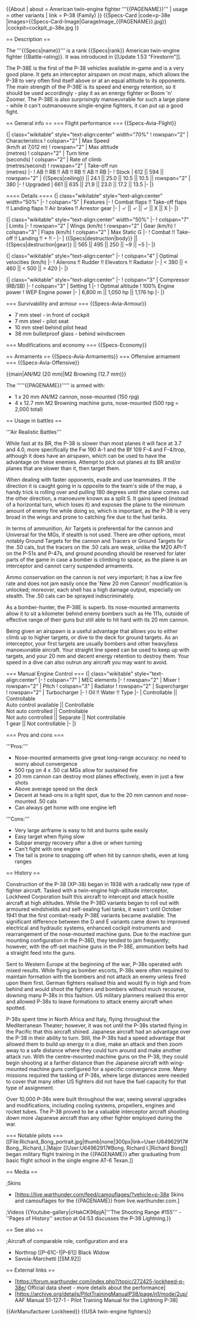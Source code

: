 {{About
| about = American twin-engine fighter '''{{PAGENAME}}'''
| usage = other variants
| link = P-38 (Family)
}}
{{Specs-Card
|code=p-38e
|images={{Specs-Card-Image|GarageImage_{{PAGENAME}}.jpg}}
|cockpit=cockpit_p-38e.jpg
}}

== Description ==
<!-- ''In the description, the first part should be about the history of and the creation and combat usage of the aircraft, as well as its key features. In the second part, tell the reader about the aircraft in the game. Insert a screenshot of the vehicle, so that if the novice player does not remember the vehicle by name, he will immediately understand what kind of vehicle the article is talking about.'' -->
The '''{{Specs|name}}''' is a rank {{Specs|rank}} American twin-engine fighter {{Battle-rating}}. It was introduced in [[Update 1.53 "Firestorm"]].

The P-38E is the first of the P-38 vehicles available in-game and is a very good plane. It gets an interceptor airspawn on most maps, which allows the P-38 to very often find itself above or at an equal altitude to its opponents. The main strength of the P-38E is its speed and energy retention, so it should be used accordingly - play it as an energy fighter or Boom 'n' Zoomer. The P-38E is also surprisingly manoeuvrable for such a large plane - while it can't outmanoeuvre single-engine fighters, it can put up a good fight.

== General info ==
=== Flight performance ===
{{Specs-Avia-Flight}}
<!-- ''Describe how the aircraft behaves in the air. Speed, manoeuvrability, acceleration and allowable loads - these are the most important characteristics of the vehicle.'' -->

{| class="wikitable" style="text-align:center" width="70%"
! rowspan="2" | Characteristics
! colspan="2" | Max Speed<br>(km/h at 7,012 m)
! rowspan="2" | Max altitude<br>(metres)
! colspan="2" | Turn time<br>(seconds)
! colspan="2" | Rate of climb<br>(metres/second)
! rowspan="2" | Take-off run<br>(metres)
|-
! AB !! RB !! AB !! RB !! AB !! RB
|-
! Stock
| 612 || 594 || rowspan="2" | {{Specs|ceiling}} || 24.1 || 25.0 || 10.5 || 10.5 || rowspan="2" | 380
|-
! Upgraded
| 661 || 635 || 21.9 || 23.0 || 17.2 || 13.5
|-
|}

==== Details ====
{| class="wikitable" style="text-align:center" width="50%"
|-
! colspan="5" | Features
|-
! Combat flaps !! Take-off flaps !! Landing flaps !! Air brakes !! Arrestor gear
|-
| ✓ || ✓ || ✓ || X || X     <!-- ✓ -->
|-
|}

{| class="wikitable" style="text-align:center" width="50%"
|-
! colspan="7" | Limits
|-
! rowspan="2" | Wings (km/h)
! rowspan="2" | Gear (km/h)
! colspan="3" | Flaps (km/h)
! colspan="2" | Max Static G
|-
! Combat !! Take-off !! Landing !! + !! -
|-
| {{Specs|destruction|body}} || {{Specs|destruction|gear}} || 565 || 495 || 250 || ~9 || ~5
|-
|}

{| class="wikitable" style="text-align:center"
|-
! colspan="4" | Optimal velocities (km/h)
|-
! Ailerons !! Rudder !! Elevators !! Radiator
|-
| < 380 || < 460 || < 500 || > 420
|-
|}

{| class="wikitable" style="text-align:center"
|-
! colspan="3" | Compressor (RB/SB)
|-
! colspan="3" | Setting 1
|-
! Optimal altitude
! 100% Engine power
! WEP Engine power
|-
| 6,800 m || 1,050 hp || 1,176 hp
|-
|}

=== Survivability and armour ===
{{Specs-Avia-Armour}}
<!-- ''Examine the survivability of the aircraft. Note how vulnerable the structure is and how secure the pilot is, whether the fuel tanks are armoured, etc. Describe the armour, if there is any, and also mention the vulnerability of other critical aircraft systems.'' -->

* 7 mm steel - in front of cockpit
* 7 mm steel - pilot seat
* 10 mm steel behind pilot head
* 38 mm bulletproof glass - behind windscreen

=== Modifications and economy ===
{{Specs-Economy}}

== Armaments ==
{{Specs-Avia-Armaments}}
=== Offensive armament ===
{{Specs-Avia-Offensive}}
<!-- ''Describe the offensive armament of the aircraft, if any. Describe how effective the cannons and machine guns are in a battle, and also what belts or drums are better to use. If there is no offensive weaponry, delete this subsection.'' -->
{{main|AN/M2 (20 mm)|M2 Browning (12.7 mm)}}

The '''''{{PAGENAME}}''''' is armed with:

* 1 x 20 mm AN/M2 cannon, nose-mounted (150 rpg)
* 4 x 12.7 mm M2 Browning machine guns, nose-mounted (500 rpg = 2,000 total)

== Usage in battles ==
<!-- ''Describe the tactics of playing in the aircraft, the features of using aircraft in a team and advice on tactics. Refrain from creating a "guide" - do not impose a single point of view, but instead, give the reader food for thought. Examine the most dangerous enemies and give recommendations on fighting them. If necessary, note the specifics of the game in different modes (AB, RB, SB).'' -->

'''Air Realistic Battles'''

While fast at its BR, the P-38 is slower than most planes it will face at 3.7 and 4.0, more specifically the Fw 190 A-1 and the Bf 109 F-4 and F-4/trop, although it does have an airspawn, which can be used to have the advantage on these enemies. Attempt to pick out planes at its BR and/or planes that are slower than it, then target them.

When dealing with faster opponents, evade and use teammates. If the direction it is caught going in is opposite to the team's side of the map, a handy trick is rolling over and pulling 180 degrees until the plane comes out the other direction, a manoeuvre known as a split S. It gains speed (instead of a horizontal turn, which loses it) and exposes the plane to the minimum amount of enemy fire while doing so, which is important, as the P-38 is very broad in the wings and prone to catching fire due to the fuel tanks.

In terms of ammunition, Air Targets is preferential for the cannon and Universal for the MGs, if stealth is not used. There are other options, most notably Ground Targets for the cannon and Tracers or Ground Targets for the .50 cals, but the tracers on the .50 cals are weak, unlike the M20 API-T on the P-51s and P-47s, and ground pounding should be reserved for later parts of the game in case a bomber is climbing to space, as the plane is an interceptor and cannot carry suspended armaments.

Ammo conservation on the cannon is not very important; it has a low fire rate and does not jam easily once the 'New 20 mm Cannon' modification is unlocked; moreover, each shell has a high damage output, especially on stealth. The .50 cals can be sprayed indiscriminately.

As a bomber-hunter, the P-38E is superb. Its nose-mounted armaments allow it to sit a kilometer behind enemy bombers such as He 111s, outside of effective range of their guns but still able to hit hard with its 20 mm cannon.

Being given an airspawn is a useful advantage that allows you to either climb up to higher targets, or dive to the deck for ground targets. As an interceptor, your first targets are usually bombers and other heavy/less manoeuvrable aircraft. Your straight line speed can be used to keep up with targets, and your 20 mm and decent energy retention to destroy them. Your speed in a dive can also outrun any aircraft you may want to avoid. 

=== Manual Engine Control ===
{| class="wikitable" style="text-align:center"
|-
! colspan="7" | MEC elements
|-
! rowspan="2" | Mixer
! rowspan="2" | Pitch
! colspan="3" | Radiator
! rowspan="2" | Supercharger
! rowspan="2" | Turbocharger
|-
! Oil !! Water !! Type
|-
| Controllable || Controllable<br>Auto control available || Controllable<br>Not auto controlled || Controllable<br>Not auto controlled || Separate || Not controllable<br>1 gear || Not controllable
|-
|}

=== Pros and cons ===
<!-- ''Summarise and briefly evaluate the vehicle in terms of its characteristics and combat effectiveness. Mark its pros and cons in the bulleted list. Try not to use more than 6 points for each of the characteristics. Avoid using categorical definitions such as "bad", "good" and the like - use substitutions with softer forms such as "inadequate" and "effective".'' -->

'''Pros:'''

* Nose-mounted armaments give great long-range accuracy: no need to worry about convergence
* 500 rpg on 4 x .50 cal MGs allow for sustained fire
* 20 mm cannon can destroy most planes effectively, even in just a few shots
* Above average speed on the deck
* Decent at head-ons in a tight spot, due to the 20 mm cannon and nose-mounted .50 cals
* Can always get home with one engine left

'''Cons:'''

* Very large airframe is easy to hit and burns quite easily
* Easy target when flying slow
* Subpar energy recovery after a dive or when turning
* Can't fight with one engine
* The tail is prone to snapping off when hit by cannon shells, even at long ranges

== History ==
<!--''Describe the history of the creation and combat usage of the aircraft in more detail than in the introduction. If the historical reference turns out to be too long, take it to a separate article, taking a link to the article about the vehicle and adding a block "/History" (example: <nowiki>https://wiki.warthunder.com/(Vehicle-name)/History</nowiki>) and add a link to it here using the <code>main</code> template. Be sure to reference text and sources by using <code><nowiki><ref></ref></nowiki></code>, as well as adding them at the end of the article with <code><nowiki><references /></nowiki></code>. This section may also include the vehicle's dev blog entry (if applicable) and the in-game encyclopedia description (under <code><nowiki>=== In-game description ===</nowiki></code>, also if applicable).''-->

Construction of the P-38 (XP-38) began in 1938 with a radically new type of fighter aircraft. Tasked with a twin-engine high-altitude interceptor, Lockheed Corporation built this aircraft to intercept and attack hostile aircraft at high altitudes. While the P-38D variants began to roll out with armoured windshields and self-sealing fuel tanks, it wasn't until October 1941 that the first combat-ready P-38E variants became available. The significant difference between the D and E variants came down to improved electrical and hydraulic systems, enhanced cockpit instruments and rearrangement of the nose-mounted machine guns. Due to the machine gun mounting configuration in the P-38D, they tended to jam frequently; however, with the off-set machine guns in the P-38E, ammunition belts had a straight feed into the guns.

Sent to Western Europe at the beginning of the war, P-38s operated with mixed results. While flying as bomber escorts, P-38s were often required to maintain formation with the bombers and not attack an enemy unless fired upon them first. German fighters realised this and would fly in high and from behind and would shoot the fighters and bombers without much recourse, downing many P-38s in this fashion. US military planners realised this error and allowed P-38s to leave formations to attack enemy aircraft when spotted.

P-38s spent time in North Africa and Italy, flying throughout the Mediterranean Theater; however, it was not until the P-38s started flying in the Pacific that this aircraft shined. Japanese aircraft had an advantage over the P-38 in their ability to turn. Still, the P-38s had a speed advantage that allowed them to build up energy in a dive, make an attack and then zoom away to a safe distance where they could turn around and make another attack run. With the centre-mounted machine guns on the P-38, they could begin shooting at a farther distance than the Japanese aircraft with wing-mounted machine guns configured for a specific convergence zone. Many missions required the tasking of P-38s, where large distances were needed to cover that many other US fighters did not have the fuel capacity for that type of assignment. 

Over 10,000 P-38s were built throughout the war, seeing several upgrades and modifications, including cooling systems, propellers, engines and rocket tubes. The P-38 proved to be a valuable interceptor aircraft shooting down more Japanese aircraft than any other fighter employed during the war.

=== Notable pilots ===
[[File:Richard_Bong_portrait.jpg|thumb|none|300px|link=User:U64962917#Bong,_Richard_I.|Major [[User:U64962917#Bong, Richard I.|Richard Bong]] began military flight training in the {{PAGENAME}} after graduating from basic flight school in the single engine AT-6 Texan.]]

== Media ==
<!-- ''Excellent additions to the article would be video guides, screenshots from the game, and photos.'' -->

;Skins

* [https://live.warthunder.com/feed/camouflages/?vehicle=p-38e Skins and camouflages for the {{PAGENAME}} from live.warthunder.com.]

;Videos
{{Youtube-gallery|cHakCK96pjA|'''The Shooting Range #155''' - ''Pages of History'' section at 04:53 discusses the P-38 Lightning.}}

== See also ==
<!-- ''Links to the articles on the War Thunder Wiki that you think will be useful for the reader, for example:''
* ''reference to the series of the aircraft;''
* ''links to approximate analogues of other nations and research trees.'' -->

;Aircraft of comparable role, configuration and era

* Northrop [[P-61C-1|P-61]] Black Widow
* Savoia-Marchetti [[SM.92]]

== External links ==
<!--''Paste links to sources and external resources, such as:''
* ''topic on the official game forum;''
* ''other literature.''-->

* [https://forum.warthunder.com/index.php?/topic/272425-lockheed-p-38e/ Official data sheet - more details about the performance]
* [https://archive.org/details/PilotTrainingManualP38/page/n1/mode/2up/ AAF Manual 51-127-1 - Pilot Training Manual for the Lightning P-38]

{{AirManufacturer Lockheed}}
{{USA twin-engine fighters}}